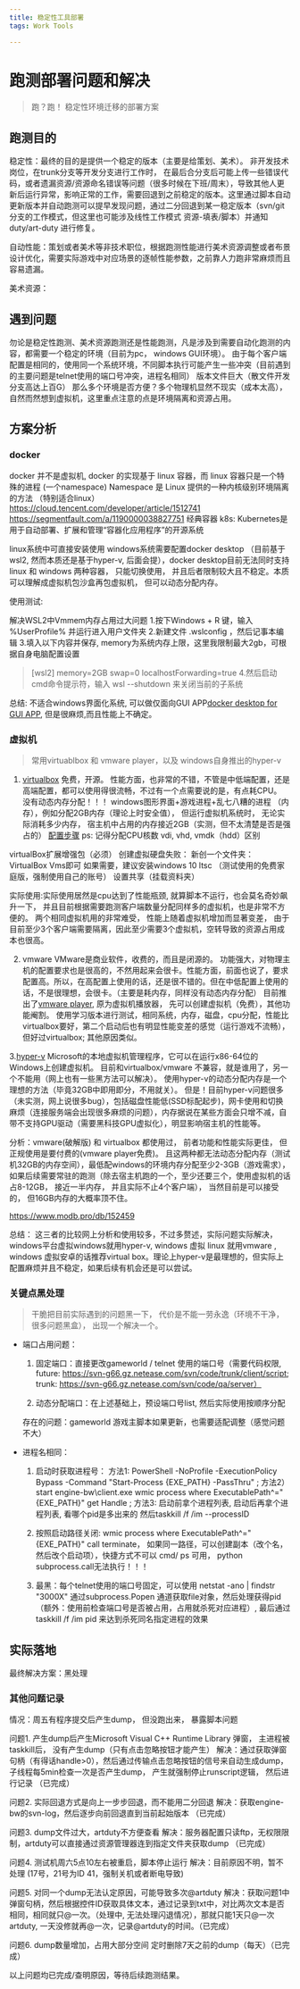 ```yaml
---
title: 稳定性工具部署
tags: Work Tools

---
```


# 跑测部署问题和解决

> 跑？跑！ 稳定性环境迁移的部署方案

## 跑测目的

稳定性：最终的目的是提供一个稳定的版本（主要是给策划、美术）。
非开发技术岗位，在trunk分支等开发分支进行工作时， 在最后合分支后可能上传一些错误代码，或者遗漏资源/资源命名错误等问题（很多时候在下班/周末），导致其他人更新后运行异常，影响正常的工作，需要回退到之前稳定的版本。这里通过脚本自动更新版本并自动跑测可以提早发现问题，通过二分回退到某一稳定版本（svn/git分支的工作模式，但这里也可能涉及线性工作模式 资源-填表/脚本）并通知duty/art-duty 进行修复。

自动性能：策划或者美术等非技术职位，根据跑测性能进行美术资源调整或者布景设计优化，需要实际游戏中对应场景的逐帧性能参数，之前靠人力跑非常麻烦而且容易遗漏。

美术资源：

## 遇到问题

勿论是稳定性跑测、美术资源跑测还是性能跑测，凡是涉及到需要自动化跑测的内容，都需要一个稳定的环境（目前为pc， windows GUI环境）。
由于每个客户端配置是相同的，使用同一个系统环境，不同脚本执行可能产生一些冲突（目前遇到的主要问题是telnet使用的端口号冲突，进程名相同）
版本文件巨大（散文件开发分支高达上百G）
那么多个环境是否方便？多个物理机显然不现实（成本太高），自然而然想到虚拟机，这里重点注意的点是环境隔离和资源占用。

## 方案分析

### docker

docker 并不是虚拟机, docker 的实现基于 linux 容器，而 linux 容器只是一个特殊的进程 (一个namespace)
Namespace 是 Linux 提供的一种内核级别环境隔离的方法 （特别适合linux）
https://cloud.tencent.com/developer/article/1512741
https://segmentfault.com/a/1190000038827751
经典容器 k8s: Kubernetes是用于自动部署、扩展和管理“容器化应用程序”的开源系统

linux系统中可直接安装使用
windows系统需要配置docker desktop （目前基于wsl2, 然而本质还是基于hyper-v, 后面会提），docker desktop目前无法同时支持 linux 和 windows 两种容器， 只能切换使用， 并且后者限制较大且不稳定。本质可以理解成虚拟机包沙盒再包虚拟机， 但可以动态分配内存。

使用测试:

解决WSL2中Vmmem内存占用过大问题
1.按下Windows + R 键，输入 %UserProfile% 并运行进入用户文件夹
2.新建文件 .wslconfig ，然后记事本编辑
3.填入以下内容并保存, memory为系统内存上限，这里我限制最大2gb，可根据自身电脑配置设置
> [wsl2]
memory=2GB
swap=0
localhostForwarding=true
4.然后启动cmd命令提示符，输入 wsl --shutdown 来关闭当前的子系统

总结: 不适合windows界面化系统, 可以做仅面向GUI APP[docker desktop for GUI APP](https://dev.to/darksmile92/run-gui-app-in-linux-docker-container-on-windows-host-4kde), 但是很麻烦,而且性能上不确定。

### 虚拟机

> 常用virtuablbox 和 vmware player，以及 windows自身推出的hyper-v

1. [virtualbox](https://www.virtualbox.org/)
免费，开源。 性能方面，也非常的不错，不管是中低端配置，还是高端配置，都可以使用得很流畅，不过有一个点需要说的是，有点耗CPU。
没有动态内存分配！！！ windows图形界面+游戏进程+乱七八糟的进程 （内存），例如分配2GB内存（理论上时安全值）， 但运行虚拟机系统时， 无论实际消耗多少内存， 宿主机中占用的内存接近2GB（实测，但不太清楚是否是强占的）
[配置步骤](https://www.jianshu.com/p/91266376d112) ps: 记得分配CPU核数
vdi, vhd, vmdk（hdd）区别

virtualBox扩展增强包（必须）
创建虚拟硬盘失败： 新创一个文件夹：VirtualBox Vms即可
如果需要，建议安装windows 10 ltsc （测试使用的免费家庭版，强制使用自己的账号）
设置共享（挂载资料夹）

实际使用:实际使用居然是cpu达到了性能瓶颈, 就算脚本不运行，也会莫名奇妙飙升一下， 并且目前根据需要跑测客户端数量分配同样多的虚拟机，也是非常不方便的。 两个相同虚拟机用的非常难受， 性能上随着虚拟机增加而显著变差， 由于目前至少3个客户端需要隔离，因此至少需要3个虚拟机，空转导致的资源占用成本也很高。

2. vmware
VMware是商业软件，收费的，而且是闭源的。 功能强大，对物理主机的配置要求也是很高的，不然用起来会很卡。性能方面，前面也说了，要求配置高。所以，在高配置上使用的话，还是很不错的。但在中低配置上使用的话，不是很理想，会很卡。（主要是耗内存，同样没有动态内存分配）
目前推出了[vmware player](https://www.vmware.com/products/workstation-player.html), 原为虚拟机播放器， 先可以创建虚拟机（免费），其他功能阉割。
使用学习版本进行测试，相同系统，内存，磁盘，cpu分配，性能比virtualbox要好，第二个启动后也有明显性能变差的感觉（运行游戏不流畅），但好过virtualbox; 其他原因类似。

3.[hyper-v](https://docs.microsoft.com/en-us/virtualization/hyper-v-on-windows/about/)
Microsoft的本地虚拟机管理程序，它可以在运行x86-64位的Windows上创建虚拟机。 目前和virtualbox/vmware 不兼容，就是谁用了，另一个不能用（网上也有一些黑方法可以解决）。
使用hyper-v的动态分配内存是一个理想的方法（毕竟32GB中即用即分，不用就关）。 但是！目前hyper-v问题很多（未实测，网上说很多bug），包括磁盘性能低(SSD标配起步)，网卡使用和切换麻烦（连接服务端会出现很多麻烦的问题），内存据说在某些方面会只增不减，自带不支持GPU驱动（需要黑科技GPU虚拟化），明显影响宿主机的性能等。 

分析：vmware(破解版) 和 virtualbox 都使用过， 前者功能和性能实际更佳， 但正规使用是要付费的(vmware player免费)。 且这两种都无法动态分配内存（测试机32GB的内存空间），最低配windows的环境内存分配至少2-3GB（游戏需求），如果后续需要常驻的跑测（除去宿主机跑的一个，至少还要三个，使用虚拟机的话占8-12GB， 接近一半内存， 并且实际不止4个客户端）， 当然目前是可以接受的， 但16GB内存的大概率顶不住。

https://www.modb.pro/db/152459

总结： 这三者的比较网上分析和使用较多，不过多赘述，实际问题实际解决，windows平台虚拟windows就用hyper-v, windows 虚拟 linux 就用vmware , windows 虚拟安卓的话推荐virtual box。理论上hyper-v是最理想的，但实际上配置麻烦并且不稳定，如果后续有机会还是可以尝试。

### 关键点黑处理

> 干脆把目前实际遇到的问题黑一下， 代价是不能一劳永逸（环境不干净，很多问题黑盒）， 出现一个解决一个。

- 端口占用问题：
  1) 固定端口：直接更改gameworld / telnet 使用的端口号（需要代码权限, future: https://svn-g66.gz.netease.com/svn/code/trunk/client/script; trunk: https://svn-g66.gz.netease.com/svn/code/qa/server）

  2) 动态分配端口：在上述基础上，预设端口号list, 然后实际使用按顺序分配

  存在的问题：gameworld 游戏主脚本如果更新，也需要适配调整（感觉问题不大）

- 进程名相同：
  1) 启动时获取进程号： 方法1: PowerShell -NoProfile -ExecutionPolicy Bypass -Command "Start-Process {EXE_PATH} -PassThru" ; 方法2） start engine-bw\client.exe wmic process where ExecutablePath^="{EXE_PATH}" get Handle ; 方法3: 启动前拿个进程列表, 启动后再拿个进程列表, 看哪个pid是多出来的
   然后taskkill /f /im --processID

  2) 按照启动路径关闭: wmic process where ExecutablePath^="{EXE_PATH}" call terminate， 如果同一路径，可以创建副本（改个名，然后改个启动项），快捷方式不可以 cmd/ ps 可用， python subprocess.call无法执行！！！
  3) 最黑：每个telnet使用的端口号固定，可以使用 netstat -ano | findstr "3000X" 通过subprocess.Popen 通道获取file对象，然后处理获得pid   （额外：使用前检查端口号是否被占用，占用就杀死对应进程）, 最后通过 taskkill /f /im pid 来达到杀死同名指定进程的效果

## 实际落地

最终解决方案：黑处理

### 其他问题记录

情况：周五有程序提交后产生dump， 但没跑出来， 暴露脚本问题

问题1. 产生dump后产生Microsoft Visual C++ Runtime Library 弹窗， 主进程被taskkill后， 没有产生dump（只有点击忽略按钮才能产生）
解决：通过获取弹窗句柄（有得话handle>0），然后通过传输点击忽略按钮的信号来自动生成dump，子线程每5min检查一次是否产生dump， 产生就强制停止runscript逻辑， 然后进行记录 （已完成）

问题2. 实际回退方式是向上一步步回退，而不能用二分回退
解决：获取engine-bw的svn-log，然后逐步向前回退直到当前起始版本 （已完成）

问题3. dump文件过大，artduty不方便查看
解决：服务器配置只读ftp，无权限限制，artduty可以直接通过资源管理器连到指定文件夹获取dump （已完成）

问题4. 测试机周六5点10左右被重启，脚本停止运行
解决：目前原因不明，暂不处理 (17号，21号为ID 41，强制关机或者断电导致)

问题5. 对同一个dump无法认定原因，可能导致多次@artduty
解决：获取问题1中弹窗句柄，然后根据控件ID获取具体文本，通过记录到txt中，对比两次文本是否相同，相同就只@一次。（处理中, 无法处理闪退情况），那就只能1天只@一次artduty, 一天没修就再@一次，记录@artduty的时间。（已完成）

问题6. dump数量增加，占用大部分空间
定时删除7天之前的dump（每天）（已完成）

以上问题均已完成/查明原因，等待后续跑测结果。